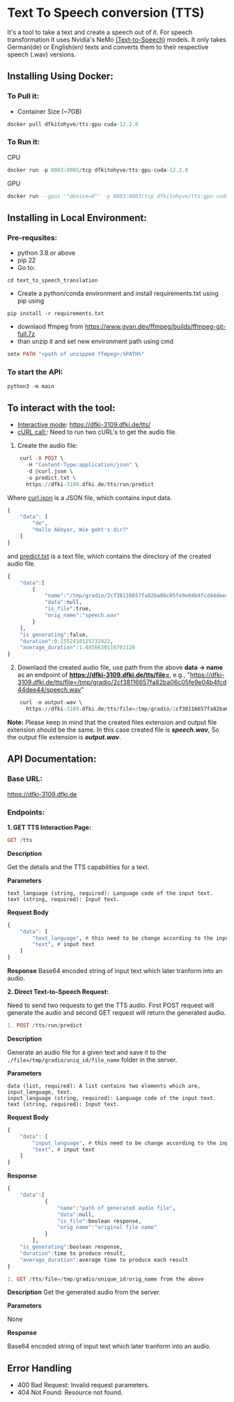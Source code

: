 # Text To Speech conversion (TTS)
It's a tool to take a text and create a speech out of it. For speech transformation it uses Nvidia's NeMo [(Text-to-Speech)](https://docs.nvidia.com/deeplearning/nemo/user-guide/docs/en/stable/tts/intro.html) models. It only takes German(de) or English(en) texts and converts them to their respective speech (.wav) versions.

## Installing Using Docker:
### To Pull it: 
* Container Size (~7GB)
```hs
docker pull dfkitohyve/tts:gpu-cuda-12.2.0
```
### To Run it: 

CPU
```hs
docker run -p 8003:8003/tcp dfkitohyve/tts:gpu-cuda-12.2.0
```

GPU
```hs
docker run --gpus '"device=0"' -p 8003:8003/tcp dfkitohyve/tts:gpu-cuda-12.2.0
```




## Installing in Local Environment:
### Pre-requsites:
* python 3.8 or above
* pip 22
* Go to:
```
cd text_to_speech_translation
```
* Create a python/conda environment and install requirements.txt using pip using 
```
pip install -r requirements.txt
```

* downlaod ffmpeg from https://www.gyan.dev/ffmpeg/builds/ffmpeg-git-full.7z
* than  unzip it and set new environment path using cmd
```hs
setx PATH "<path of unzipped ffmpeg>;%PATH%"
``` 

### To start the API:
```
python3 -m main
```
## To interact with the tool:
* <u>Interactive mode</u>:  https://dfki-3109.dfki.de/tts/
* <u>cURL call:</u>: 
Need to run two cURL's to get the audio file.
1. Create the audio file:
```hs
	curl -X POST \
      -H "Content-Type:application/json" \
      -d @curl.json \
      -o predict.txt \
      https://dfki-3109.dfki.de/tts/run/predict  
```
Where [curl.json](https://github.com/DFKI-NLP/tohyve-services/blob/master/text_to_speech_conversion/curl.json) is a JSON file, which contains input data.
```hs
{
    "data": [
        "de",
        "Hallo Akhyar, Wie geht's dir?"
    ]
}
```
and [predict.txt](https://github.com/DFKI-NLP/tohyve-services/blob/master/text_to_speech_conversion/predict.txt) is a text file, which contains the directory of the created audio file.
```hs
{
    "data":[
        {
            "name":"/tmp/gradio/2cf38116657fa82ba06c05fe9e04b4fcd44dee44/speech.wav",
            "data":null,
            "is_file":true,
            "orig_name":"speech.wav"
        }
    ],
    "is_generating":false,
    "duration":0.1552410125732422,
    "average_duration":1.4856630116701126
}
```
2. Downlaod the created audio file, use path from the above **data -> name** as an endpoint of **https://dfki-3109.dfki.de/tts/file=**, e.g., "https://dfki-3109.dfki.de/tts/file=/tmp/gradio/2cf38116657fa82ba06c05fe9e04b4fcd44dee44/speech.wav"
```hs
	curl -o output.wav \
      https://dfki-3109.dfki.de/tts/file=/tmp/gradio/2cf38116657fa82ba06c05fe9e04b4fcd44dee44/speech.wav 
```
**Note:** Please keep in mind that the created files extension and output file extension should be the same. In this case created file is ***speech.wav***, So the output file extension is ***output.wav***.



## API Documentation:

### Base URL:
https://dfki-3109.dfki.de

### Endpoints:
**1. GET TTS Interaction Page:**
```hs
GET /tts
```

**Description**

Get the details and the TTS capabilities for a text.

**Parameters**

```
text_language (string, required): Language code of the input text.
text (string, required): Input text.
```
**Request Body**
```hs
{ 
    "data": [
        "text_language", # this need to be change according to the input text's language code
        "text", # input text
    ]
}
```

**Response**
Base64 encoded string of input text which later tranform into an audio.


**2. Direct Text-to-Speech Request:**

Need to send two requests to get the TTS audio. First POST request will generate the audio and second GET request will return the generated audio.

```hs
1. POST /tts/run/predict
```

**Description**

Generate an audio file for a given text and save it to the `./file=/tmp/gradio/uniq_id/file_name` folder in the server.

**Parameters**

```
data (list, required): A list contains two elements which are, input_language, text. 
input_language (string, required): Language code of the input text.
text (string, required): Input text.
```
**Request Body**
```hs
{ 
    "data": [
        "input_language", # this need to be change according to the input text's language code
        "text", # input text
    ]
}
```

**Response**
```hs
{
    "data":[
            {
                "name":"path of generated audio file",
                "data":null,
                "is_file":boolean response,
                "orig_name":"original file name"
            }
        ],
    "is_generating":boolean response,
    "duration":time to produce result,
    "average_duration":average time to produce each result
}
```
```hs
2. GET /tts/file=/tmp/gradio/unique_id/orig_name from the above
```

**Description**
Get the generated audio from the server.

**Parameters**

None

**Response**

Base64 encoded string of input text which later tranform into an audio.

## Error Handling
* 400 Bad Request: Invalid request parameters.
* 404 Not Found: Resource not found.
